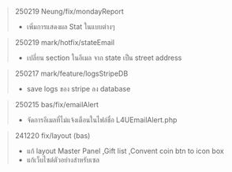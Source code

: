 >250219 Neung/fix/mondayReport
>- เพิ่มการแสดงผล Stat ในแบบต่างๆ

>250219 mark/hotfix/stateEmail
>- เปลี่ยน section ในอีเมล จาก state เป็น street address

>250217 mark/feature/logsStripeDB
>- save logs ของ stripe ลง database

>250215 bas/fix/emailAlert
>- จัดการอีเมลที่ไม่แจ้งเตือนในไฟล์ชื่อ L4UEmailAlert.php

>241220 fix/layout (bas)
>- แก้ layout Master Panel ,Gift list ,Convent coin btn to icon box 
>- แก้เว็บไซต์ตัวอย่างสำหรับเซล